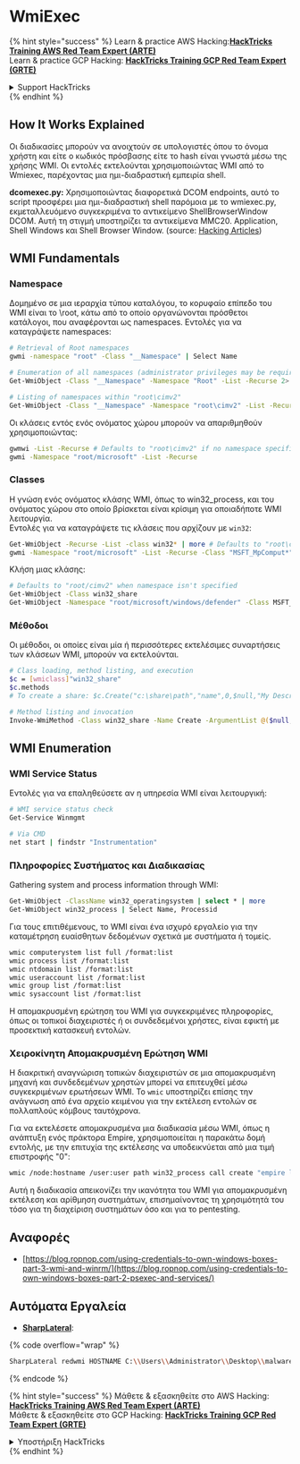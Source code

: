 # WmiExec

{% hint style="success" %}
Learn & practice AWS Hacking:<img src="/.gitbook/assets/arte.png" alt="" data-size="line">[**HackTricks Training AWS Red Team Expert (ARTE)**](https://training.hacktricks.xyz/courses/arte)<img src="/.gitbook/assets/arte.png" alt="" data-size="line">\
Learn & practice GCP Hacking: <img src="/.gitbook/assets/grte.png" alt="" data-size="line">[**HackTricks Training GCP Red Team Expert (GRTE)**<img src="/.gitbook/assets/grte.png" alt="" data-size="line">](https://training.hacktricks.xyz/courses/grte)

<details>

<summary>Support HackTricks</summary>

* Check the [**subscription plans**](https://github.com/sponsors/carlospolop)!
* **Join the** 💬 [**Discord group**](https://discord.gg/hRep4RUj7f) or the [**telegram group**](https://t.me/peass) or **follow** us on **Twitter** 🐦 [**@hacktricks\_live**](https://twitter.com/hacktricks\_live)**.**
* **Share hacking tricks by submitting PRs to the** [**HackTricks**](https://github.com/carlospolop/hacktricks) and [**HackTricks Cloud**](https://github.com/carlospolop/hacktricks-cloud) github repos.

</details>
{% endhint %}

## How It Works Explained

Οι διαδικασίες μπορούν να ανοιχτούν σε υπολογιστές όπου το όνομα χρήστη και είτε ο κωδικός πρόσβασης είτε το hash είναι γνωστά μέσω της χρήσης WMI. Οι εντολές εκτελούνται χρησιμοποιώντας WMI από το Wmiexec, παρέχοντας μια ημι-διαδραστική εμπειρία shell.

**dcomexec.py:** Χρησιμοποιώντας διαφορετικά DCOM endpoints, αυτό το script προσφέρει μια ημι-διαδραστική shell παρόμοια με το wmiexec.py, εκμεταλλευόμενο συγκεκριμένα το αντικείμενο ShellBrowserWindow DCOM. Αυτή τη στιγμή υποστηρίζει τα αντικείμενα MMC20. Application, Shell Windows και Shell Browser Window. (source: [Hacking Articles](https://www.hackingarticles.in/beginners-guide-to-impacket-tool-kit-part-1/))

## WMI Fundamentals

### Namespace

Δομημένο σε μια ιεραρχία τύπου καταλόγου, το κορυφαίο επίπεδο του WMI είναι το \root, κάτω από το οποίο οργανώνονται πρόσθετοι κατάλογοι, που αναφέρονται ως namespaces.
Εντολές για να καταγράψετε namespaces:
```bash
# Retrieval of Root namespaces
gwmi -namespace "root" -Class "__Namespace" | Select Name

# Enumeration of all namespaces (administrator privileges may be required)
Get-WmiObject -Class "__Namespace" -Namespace "Root" -List -Recurse 2> $null | select __Namespace | sort __Namespace

# Listing of namespaces within "root\cimv2"
Get-WmiObject -Class "__Namespace" -Namespace "root\cimv2" -List -Recurse 2> $null | select __Namespace | sort __Namespace
```
Οι κλάσεις εντός ενός ονόματος χώρου μπορούν να απαριθμηθούν χρησιμοποιώντας:
```bash
gwmwi -List -Recurse # Defaults to "root\cimv2" if no namespace specified
gwmi -Namespace "root/microsoft" -List -Recurse
```
### **Classes**

Η γνώση ενός ονόματος κλάσης WMI, όπως το win32\_process, και του ονόματος χώρου στο οποίο βρίσκεται είναι κρίσιμη για οποιαδήποτε WMI λειτουργία.  
Εντολές για να καταγράψετε τις κλάσεις που αρχίζουν με `win32`:
```bash
Get-WmiObject -Recurse -List -class win32* | more # Defaults to "root\cimv2"
gwmi -Namespace "root/microsoft" -List -Recurse -Class "MSFT_MpComput*"
```
Κλήση μιας κλάσης:
```bash
# Defaults to "root/cimv2" when namespace isn't specified
Get-WmiObject -Class win32_share
Get-WmiObject -Namespace "root/microsoft/windows/defender" -Class MSFT_MpComputerStatus
```
### Μέθοδοι

Οι μέθοδοι, οι οποίες είναι μία ή περισσότερες εκτελέσιμες συναρτήσεις των κλάσεων WMI, μπορούν να εκτελούνται.
```bash
# Class loading, method listing, and execution
$c = [wmiclass]"win32_share"
$c.methods
# To create a share: $c.Create("c:\share\path","name",0,$null,"My Description")
```

```bash
# Method listing and invocation
Invoke-WmiMethod -Class win32_share -Name Create -ArgumentList @($null, "Description", $null, "Name", $null, "c:\share\path",0)
```
## WMI Enumeration

### WMI Service Status

Εντολές για να επαληθεύσετε αν η υπηρεσία WMI είναι λειτουργική:
```bash
# WMI service status check
Get-Service Winmgmt

# Via CMD
net start | findstr "Instrumentation"
```
### Πληροφορίες Συστήματος και Διαδικασίας

Gathering system and process information through WMI:
```bash
Get-WmiObject -ClassName win32_operatingsystem | select * | more
Get-WmiObject win32_process | Select Name, Processid
```
Για τους επιτιθέμενους, το WMI είναι ένα ισχυρό εργαλείο για την καταμέτρηση ευαίσθητων δεδομένων σχετικά με συστήματα ή τομείς.
```bash
wmic computerystem list full /format:list
wmic process list /format:list
wmic ntdomain list /format:list
wmic useraccount list /format:list
wmic group list /format:list
wmic sysaccount list /format:list
```
Η απομακρυσμένη ερώτηση του WMI για συγκεκριμένες πληροφορίες, όπως οι τοπικοί διαχειριστές ή οι συνδεδεμένοι χρήστες, είναι εφικτή με προσεκτική κατασκευή εντολών.

### **Χειροκίνητη Απομακρυσμένη Ερώτηση WMI**

Η διακριτική αναγνώριση τοπικών διαχειριστών σε μια απομακρυσμένη μηχανή και συνδεδεμένων χρηστών μπορεί να επιτευχθεί μέσω συγκεκριμένων ερωτήσεων WMI. Το `wmic` υποστηρίζει επίσης την ανάγνωση από ένα αρχείο κειμένου για την εκτέλεση εντολών σε πολλαπλούς κόμβους ταυτόχρονα.

Για να εκτελέσετε απομακρυσμένα μια διαδικασία μέσω WMI, όπως η ανάπτυξη ενός πράκτορα Empire, χρησιμοποιείται η παρακάτω δομή εντολής, με την επιτυχία της εκτέλεσης να υποδεικνύεται από μια τιμή επιστροφής "0":
```bash
wmic /node:hostname /user:user path win32_process call create "empire launcher string here"
```
Αυτή η διαδικασία απεικονίζει την ικανότητα του WMI για απομακρυσμένη εκτέλεση και αρίθμηση συστημάτων, επισημαίνοντας τη χρησιμότητά του τόσο για τη διαχείριση συστημάτων όσο και για το pentesting.

## Αναφορές
* [https://blog.ropnop.com/using-credentials-to-own-windows-boxes-part-3-wmi-and-winrm/](https://blog.ropnop.com/using-credentials-to-own-windows-boxes-part-2-psexec-and-services/)

## Αυτόματα Εργαλεία

* [**SharpLateral**](https://github.com/mertdas/SharpLateral):

{% code overflow="wrap" %}
```bash
SharpLateral redwmi HOSTNAME C:\\Users\\Administrator\\Desktop\\malware.exe
```
{% endcode %}

{% hint style="success" %}
Μάθετε & εξασκηθείτε στο AWS Hacking:<img src="/.gitbook/assets/arte.png" alt="" data-size="line">[**HackTricks Training AWS Red Team Expert (ARTE)**](https://training.hacktricks.xyz/courses/arte)<img src="/.gitbook/assets/arte.png" alt="" data-size="line">\
Μάθετε & εξασκηθείτε στο GCP Hacking: <img src="/.gitbook/assets/grte.png" alt="" data-size="line">[**HackTricks Training GCP Red Team Expert (GRTE)**<img src="/.gitbook/assets/grte.png" alt="" data-size="line">](https://training.hacktricks.xyz/courses/grte)

<details>

<summary>Υποστήριξη HackTricks</summary>

* Ελέγξτε τα [**σχέδια συνδρομής**](https://github.com/sponsors/carlospolop)!
* **Εγγραφείτε στην** 💬 [**ομάδα Discord**](https://discord.gg/hRep4RUj7f) ή στην [**ομάδα telegram**](https://t.me/peass) ή **ακολουθήστε** μας στο **Twitter** 🐦 [**@hacktricks\_live**](https://twitter.com/hacktricks\_live)**.**
* **Μοιραστείτε κόλπα hacking υποβάλλοντας PRs στα** [**HackTricks**](https://github.com/carlospolop/hacktricks) και [**HackTricks Cloud**](https://github.com/carlospolop/hacktricks-cloud) github repos.

</details>
{% endhint %}
